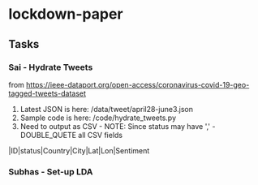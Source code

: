 # lockdown-paper

## Tasks

### Sai - Hydrate Tweets 
from https://ieee-dataport.org/open-access/coronavirus-covid-19-geo-tagged-tweets-dataset

1. Latest JSON is here: /data/tweet/april28-june3.json
2. Sample code is here: /code/hydrate_tweets.py
3. Need to output as CSV - NOTE: Since status may have ',' - DOUBLE_QUETE all CSV fields

|ID|status|Country|City|Lat|Lon|Sentiment

### Subhas - Set-up LDA
